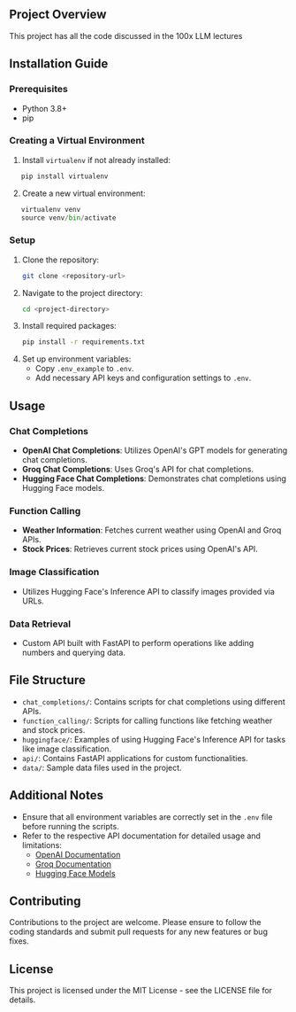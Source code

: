 ## Project Overview
This project has all the code discussed in the 100x LLM lectures

## Installation Guide

### Prerequisites
- Python 3.8+
- pip

### Creating a Virtual Environment

1. Install `virtualenv` if not already installed:

```python
   pip install virtualenv
```
2. Create a new virtual environment:

```python
   virtualenv venv
   source venv/bin/activate
```


### Setup
1. Clone the repository:
   ```bash
   git clone <repository-url>
   ```
2. Navigate to the project directory:
   ```bash
   cd <project-directory>
   ```
3. Install required packages:
   ```bash
   pip install -r requirements.txt
   ```
4. Set up environment variables:
   - Copy `.env_example` to `.env`.
   - Add necessary API keys and configuration settings to `.env`.

## Usage

### Chat Completions
- **OpenAI Chat Completions**: Utilizes OpenAI's GPT models for generating chat completions.
- **Groq Chat Completions**: Uses Groq's API for chat completions.
- **Hugging Face Chat Completions**: Demonstrates chat completions using Hugging Face models.

### Function Calling
- **Weather Information**: Fetches current weather using OpenAI and Groq APIs.
- **Stock Prices**: Retrieves current stock prices using OpenAI's API.

### Image Classification
- Utilizes Hugging Face's Inference API to classify images provided via URLs.

### Data Retrieval
- Custom API built with FastAPI to perform operations like adding numbers and querying data.

## File Structure
- `chat_completions/`: Contains scripts for chat completions using different APIs.
- `function_calling/`: Scripts for calling functions like fetching weather and stock prices.
- `huggingface/`: Examples of using Hugging Face's Inference API for tasks like image classification.
- `api/`: Contains FastAPI applications for custom functionalities.
- `data/`: Sample data files used in the project.

## Additional Notes
- Ensure that all environment variables are correctly set in the `.env` file before running the scripts.
- Refer to the respective API documentation for detailed usage and limitations:
  - [OpenAI Documentation](https://platform.openai.com/docs/guides/function-calling)
  - [Groq Documentation](https://console.groq.com/docs/quickstart)
  - [Hugging Face Models](https://huggingface.co/models)

## Contributing
Contributions to the project are welcome. Please ensure to follow the coding standards and submit pull requests for any new features or bug fixes.

## License
This project is licensed under the MIT License - see the LICENSE file for details.